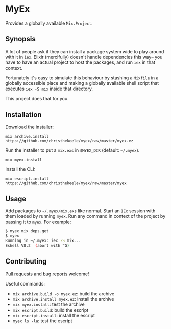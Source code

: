 MyEx
====

Provides a globally available `Mix.Project`.

Synopsis
--------

A lot of people ask if they can install a package system wide to play around
with it in `iex`. Elixir (mercifully) doesn't handle dependencies this way–
you have to have an actual project to host the packages, and run `iex` in that
context.

Fortunately it's easy to simulate this behaviour by stashing a `Mixfile` in a
globally accessible place and making a globally available shell script that
executes `iex -S mix` inside that directory.

This project does that for you.

Installation
------------

Download the installer:

```
mix archive.install https://github.com/christhekeele/myex/raw/master/myex.ez
```

Run the installer to put a `mix.exs` in `$MYEX_DIR` (default: `~/.myex`).

```
mix myex.install
```

Install the CLI:

```
mix escript.install https://github.com/christhekeele/myex/raw/master/myex
```

Usage
-----

Add packages to `~/.myex/mix.exs` like normal. Start an `IEx` session with them
loaded by running `myex`. Run any command in context of the project by passing
it to `myex`. For example:

```sh
$ myex mix deps.get
$ myex
Running in ~/.myex: iex -S mix...
Eshell V8.2  (abort with ^G)
```

Contributing
------------

[Pull requests](https://github.com/christhekeele/myex/pulls) and [bug reports](https://github.com/christhekeele/myex/issues) welcome!

Useful commands:

- `mix archive.build -o myex.ez`: build the archive
- `mix archive.install myex.ez`: install the archive
- `mix myex.install`: test the archive
- `mix escript.build`: build the escript
- `mix escript.install`: install the escript
- `myex ls -la`: test the escript